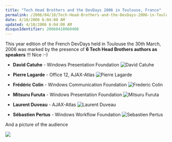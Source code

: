 ```yaml
---
title: "Tech Head Brothers and the DevDays 2006 in Toulouse, France"
permalink: /2006/04/10/Tech-Head-Brothers-and-the-DevDays-2006-in-Toulouse-France/
date: 4/10/2006 6:04:00 AM
updated: 4/10/2006 6:04:00 AM
disqusIdentifier: 20060410060400
---
```

This year edition of the French DevDays held in Toulouse the 30th March, 2006 was marked by the presence of **6 Tech Head Brothers authors as speakers** !!! Nice :-)
<!-- more -->
<p></p>

* **David Catuhe** - Windows Presentation Foundation ![David Catuhe](/images/2006/david.catuhe_192_192.jpg)

* **Pierre Lagarde** - Office 12, AJAX-Atlas ![Pierre Lagarde](/images/2006/pierre.lagarde_192_192.png)

* **Frédéric Colin** - Windows Communication Foundation ![Frederic Colin](/images/2006/frederic.colin_192_192.jpg)

* **Mitsuru Furuta** - Windows Presentation Foundation ![Mitsuru Furuta](/images/2006/mitsuru.furuta_192x192.jpg) 

* **Laurent Duveau** - AJAX-Atlas ![Laurent Duveau](/images/2006/laurent.duveau_192_192.jpg)

* **Sébastien Pertus** - Windows Workflow Foundation ![Sebastien Pertus](/images/2006/Sébastien.Pertus_192x192.jpg)

And a picture of the audience

![](http://www.techheadbrothers.com/images/devdays2006/salle.jpg)
